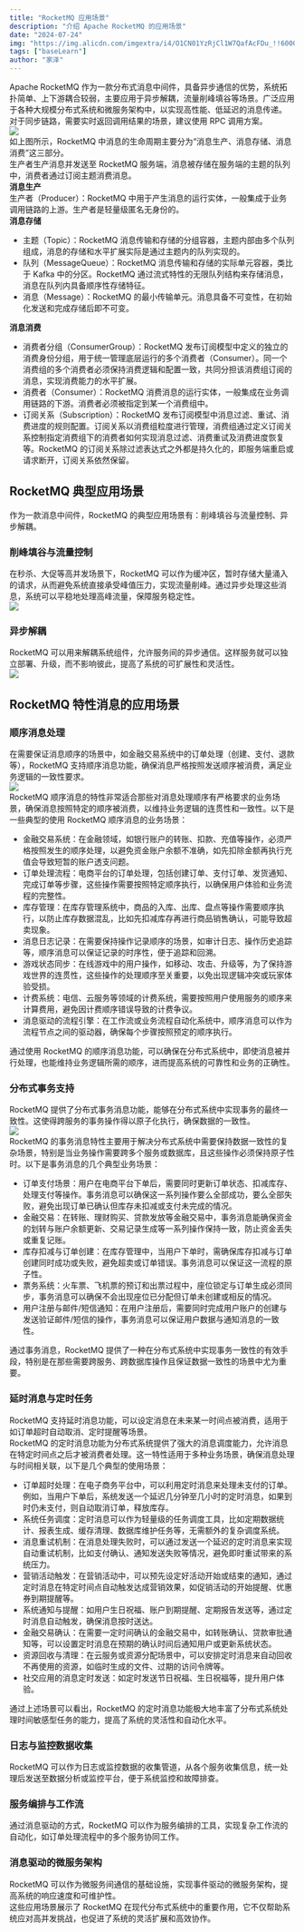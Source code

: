 ```yaml
---
title: "RocketMQ 应用场景"
description: "介绍 Apache RocketMQ 的应用场景"
date: "2024-07-24"
img: "https://img.alicdn.com/imgextra/i4/O1CN01YzRjCl1W7QafAcFDu_!!6000000002741-2-tps-496-220.png"
tags: ["baseLearn"]
author: "家泽"
---
```


Apache RocketMQ 作为一款分布式消息中间件，具备异步通信的优势，系统拓扑简单、上下游耦合较弱，主要应用于异步解耦，流量削峰填谷等场景。广泛应用于各种大规模分布式系统和微服务架构中，以实现高性能、低延迟的消息传递。<br />对于同步链路，需要实时返回调用结果的场景，建议使用 RPC 调用方案。<br />![](https://intranetproxy.alipay.com/skylark/lark/0/2024/jpeg/311705/1720755408991-2ae23bfe-c995-4b70-9bd1-ece15e26a8e6.jpeg)<br />如上图所示，RocketMQ 中消息的生命周期主要分为“消息生产、消息存储、消息消费”这三部分。<br />生产者生产消息并发送至 RocketMQ 服务端，消息被存储在服务端的主题的队列中，消费者通过订阅主题消费消息。<br />**消息生产**<br />生产者（Producer）：RocketMQ 中用于产生消息的运行实体，一般集成于业务调用链路的上游。生产者是轻量级匿名无身份的。<br />**消息存储**

- 主题（Topic）：RocketMQ 消息传输和存储的分组容器，主题内部由多个队列组成，消息的存储和水平扩展实际是通过主题内的队列实现的。
- 队列（MessageQueue）：RocketMQ 消息传输和存储的实际单元容器，类比于 Kafka 中的分区。RocketMQ 通过流式特性的无限队列结构来存储消息，消息在队列内具备顺序性存储特征。
- 消息（Message）：RocketMQ 的最小传输单元。消息具备不可变性，在初始化发送和完成存储后即不可变。

**消息消费**

- 消费者分组（ConsumerGroup）：RocketMQ 发布订阅模型中定义的独立的消费身份分组，用于统一管理底层运行的多个消费者（Consumer）。同一个消费组的多个消费者必须保持消费逻辑和配置一致，共同分担该消费组订阅的消息，实现消费能力的水平扩展。
- 消费者（Consumer）：RocketMQ 消费消息的运行实体，一般集成在业务调用链路的下游。消费者必须被指定到某一个消费组中。
- 订阅关系（Subscription）：RocketMQ 发布订阅模型中消息过滤、重试、消费进度的规则配置。订阅关系以消费组粒度进行管理，消费组通过定义订阅关系控制指定消费组下的消费者如何实现消息过滤、消费重试及消费进度恢复等。RocketMQ 的订阅关系除过滤表达式之外都是持久化的，即服务端重启或请求断开，订阅关系依然保留。
<a name="mT5Bb"></a>
## RocketMQ 典型应用场景
作为一款消息中间件，RocketMQ 的典型应用场景有：削峰填谷与流量控制、异步解耦。
<a name="B18ct"></a>
### 削峰填谷与流量控制
在秒杀、大促等高并发场景下，RocketMQ 可以作为缓冲区，暂时存储大量涌入的请求，从而避免系统直接承受峰值压力，实现流量削峰。通过异步处理这些消息，系统可以平稳地处理高峰流量，保障服务稳定性。<br />![](https://intranetproxy.alipay.com/skylark/lark/0/2024/jpeg/311705/1720762555662-14f1814b-b946-46c3-9256-da757dcf70b9.jpeg)
<a name="D7J8M"></a>
### 异步解耦
RocketMQ 可以用来解耦系统组件，允许服务间的异步通信。这样服务就可以独立部署、升级，而不影响彼此，提高了系统的可扩展性和灵活性。<br />![](https://intranetproxy.alipay.com/skylark/lark/0/2024/jpeg/57656509/1721736995122-6dabb803-4bcb-4626-9c90-31c07ef79165.jpeg)
<a name="ieBxl"></a>
## RocketMQ 特性消息的应用场景
<a name="sESth"></a>
### 顺序消息处理
在需要保证消息顺序的场景中，如金融交易系统中的订单处理（创建、支付、退款等），RocketMQ 支持顺序消息功能，确保消息严格按照发送顺序被消费，满足业务逻辑的一致性要求。<br />![](https://intranetproxy.alipay.com/skylark/lark/0/2024/jpeg/311705/1720765294614-b764818b-73fd-46ff-8230-4d59f3f5b740.jpeg)<br />RocketMQ 顺序消息的特性非常适合那些对消息处理顺序有严格要求的业务场景，确保消息按照特定的顺序被消费，以维持业务逻辑的连贯性和一致性。以下是一些典型的使用 RocketMQ 顺序消息的业务场景：

- 金融交易系统：在金融领域，如银行账户的转账、扣款、充值等操作，必须严格按照发生的顺序处理，以避免资金账户余额不准确，如先扣除金额再执行充值会导致短暂的账户透支问题。
- 订单处理流程：电商平台的订单处理，包括创建订单、支付订单、发货通知、完成订单等步骤，这些操作需要按照特定顺序执行，以确保用户体验和业务流程的完整性。
- 库存管理：在库存管理系统中，商品的入库、出库、盘点等操作需要顺序执行，以防止库存数据混乱，比如先扣减库存再进行商品销售确认，可能导致超卖现象。
- 消息日志记录：在需要保持操作记录顺序的场景，如审计日志、操作历史追踪等，顺序消息可以保证记录的时序性，便于追踪和回溯。
- 游戏状态同步：在线游戏中的用户操作，如移动、攻击、升级等，为了保持游戏世界的连贯性，这些操作的处理顺序至关重要，以免出现逻辑冲突或玩家体验受损。
- 计费系统：电信、云服务等领域的计费系统，需要按照用户使用服务的顺序来计算费用，避免因计费顺序错误导致的计费争议。
- 消息驱动的流程引擎：在工作流或业务流程自动化系统中，顺序消息可以作为流程节点之间的驱动器，确保每个步骤按照预定的顺序执行。

通过使用 RocketMQ 的顺序消息功能，可以确保在分布式系统中，即使消息被并行处理，也能维持业务逻辑所需的顺序，进而提高系统的可靠性和业务的正确性。
<a name="T2bKt"></a>
### 分布式事务支持
RocketMQ 提供了分布式事务消息功能，能够在分布式系统中实现事务的最终一致性。这使得跨服务的事务操作得以原子化执行，确保数据的一致性。<br />![](https://intranetproxy.alipay.com/skylark/lark/0/2024/jpeg/311705/1720765956607-140efd62-4c4c-484b-ae54-8732a809160e.jpeg)<br />RocketMQ 的事务消息特性主要用于解决分布式系统中需要保持数据一致性的复杂场景，特别是当业务操作需要跨多个服务或数据库，且这些操作必须保持原子性时。以下是事务消息的几个典型业务场景：

- 订单支付场景：用户在电商平台下单后，需要同时更新订单状态、扣减库存、处理支付等操作。事务消息可以确保这一系列操作要么全部成功，要么全部失败，避免出现订单已确认但库存未扣减或支付未完成的情况。
- 金融交易：在转账、理财购买、贷款发放等金融交易中，事务消息能确保资金的划转与账户余额更新、交易记录生成等一系列操作保持一致，防止资金丢失或重复记账。
- 库存扣减与订单创建：在库存管理中，当用户下单时，需确保库存扣减与订单创建同时成功或失败，避免超卖或订单错误。事务消息可以保证这一流程的原子性。
- 票务系统：火车票、飞机票的预订和出票过程中，座位锁定与订单生成必须同步，事务消息可以确保不会出现座位已分配但订单未创建或相反的情况。
- 用户注册与邮件/短信通知：在用户注册后，需要同时完成用户账户的创建与发送验证邮件/短信的操作，事务消息可以保证用户数据与通知消息的一致性。

通过事务消息，RocketMQ 提供了一种在分布式系统中实现事务一致性的有效手段，特别是在那些需要跨服务、跨数据库操作且保证数据一致性的场景中尤为重要。
<a name="Mzzwv"></a>
### 延时消息与定时任务
RocketMQ 支持延时消息功能，可以设定消息在未来某一时间点被消费，适用于如订单超时自动取消、定时提醒等场景。<br />RocketMQ 的定时消息功能为分布式系统提供了强大的消息调度能力，允许消息在特定时间点之后才被消费者处理。这一特性适用于多种业务场景，确保消息处理与时间相关联，以下是几个典型的使用场景：

- 订单超时处理：在电子商务平台中，可以利用定时消息来处理未支付的订单。例如，当用户下单后，系统发送一个延迟几分钟至几小时的定时消息，如果到时仍未支付，则自动取消订单，释放库存。
- 系统任务调度：定时消息可以作为轻量级的任务调度工具，比如定期数据统计、报表生成、缓存清理、数据库维护任务等，无需额外的复杂调度系统。
- 消息重试机制：在消息处理失败时，可以通过发送一个延迟的定时消息来实现自动重试机制，比如支付确认、通知发送失败等情况，避免即时重试带来的系统压力。
- 营销活动触发：在营销活动中，可以预先设定好活动开始或结束的通知，通过定时消息在特定时间点自动触发达成营销效果，如促销活动的开始提醒、优惠券到期提醒等。
- 系统通知与提醒：如用户生日祝福、账户到期提醒、定期报告发送等，通过定时消息自动触发，确保消息按时送达。
- 金融交易确认：在需要一定时间确认的金融交易中，如转账确认、贷款审批通知等，可以设置定时消息在预期的确认时间后通知用户或更新系统状态。
- 资源回收与清理：在云服务或资源分配场景中，可以安排定时消息来自动回收不再使用的资源，如临时生成的文件、过期的访问令牌等。
- 社交应用的消息定时发送：如定时发送节日祝福、生日祝福等，提升用户体验。

通过上述场景可以看出，RocketMQ 的定时消息功能极大地丰富了分布式系统处理时间敏感型任务的能力，提高了系统的灵活性和自动化水平。
<a name="SnpRo"></a>
### 日志与监控数据收集
RocketMQ 可以作为日志或监控数据的收集管道，从各个服务收集信息，统一处理后发送至数据分析或监控平台，便于系统监控和故障排查。
<a name="Zpvkh"></a>
### 服务编排与工作流
通过消息驱动的方式，RocketMQ 可以作为服务编排的工具，实现复杂工作流的自动化，如订单处理流程中的多个服务协同工作。
<a name="Jsszm"></a>
### 消息驱动的微服务架构
RocketMQ 可以作为微服务间通信的基础设施，实现事件驱动的微服务架构，提高系统的响应速度和可维护性。<br />这些应用场景展示了 RocketMQ 在现代分布式系统中的重要作用，它不仅帮助系统应对高并发挑战，也促进了系统的灵活扩展和高效协作。

